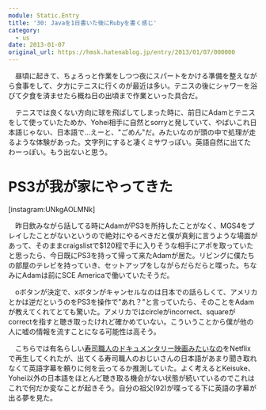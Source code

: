 ```yaml
---
module: Static.Entry
title: '30: Javaを1日書いた後にRubyを書く感じ'
category:
  - us
date: 2013-01-07
original_url: https://hmsk.hatenablog.jp/entry/2013/01/07/000000
---
```


　昼頃に起きて、ちょろっと作業をしつつ夜にスパートをかける準備を整えながら食事をして、夕方にテニスに行くのが最近は多い。テニスの後にシャワーを浴びて夕食を済ませたら概ね日の出頃まで作業といった具合だ。

　テニスでは良くない方向に球を飛ばしてしまった時に、前日にAdamとテニスをして使っていたためか、Yohei相手に自然とsorryと発していて、やばいこれ日本語じゃない、日本語で…えーと、"ごめん"だ。みたいなのが頭の中で処理が走るような体験があった。文字列にすると凄くミサワっぽい。英語自然に出てたわーっぽい。もう出ないと思う。

# PS3が我が家にやってきた

[instagram:UNkgAOLMNk]

　昨日飲みながら話してる時にAdamがPS3を所持したことがなく、MGS4をプレイしたことがないというので絶対にやるべきだと僕が真剣に言うような場面があって、そのままcraigslistで$120程で手に入りそうな相手にアポを取っていたと思ったら、今日既にPS3を持って帰って来たAdamが居た。リビングに僕たちの部屋のテレビを持っていき、セットアップをしながらだらだらと喋った。ちなみにAdamは前にSCE Americaで働いていたそうだ。

　oボタンが決定で、xボタンがキャンセルなのは日本での話らしくて、アメリカとかは逆だというのをPS3を操作で"あれ？"と言っていたら、そのことをAdamが教えてくれてとても驚いた。アメリカではcircleがincorrect、squareがcorrectを指すと聴き取ったけれど確かめていない。こういうことから僕が他の人に嘘の情報を流すことになる可能性は高そう。

　こちらでは有名らしい[寿司職人のドキュメンタリー映画みたいなの](http://en.wikipedia.org/wiki/Jiro_Dreams_of_Sushi)をNetflixで再生してくれたが、出てくる寿司職人のおじいさんの日本語があまり聞き取れなくて英語字幕を頼りに何を云ってるか推測していた。よく考えるとKeisuke、Yohei以外の日本語をほとんど聴き取る機会がない状態が続いているのでこれはこれで何だか変なことが起きそう。自分の祖父(92)が喋ってる下に英語の字幕が出る夢を見た。
